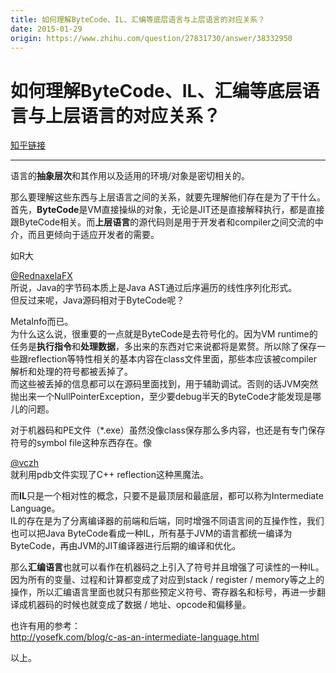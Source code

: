 ```yaml
---
title: 如何理解ByteCode、IL、汇编等底层语言与上层语言的对应关系？
date: 2015-01-29
origin: https://www.zhihu.com/question/27831730/answer/38332950
---
```

# 如何理解ByteCode、IL、汇编等底层语言与上层语言的对应关系？

[知乎链接](https://www.zhihu.com/question/27831730/answer/38332950)

---------

<span class="RichText ztext CopyrightRichText-richText" itemprop="text"><p>语言的<strong>抽象层次</strong>和其作用以及适用的环境/对象是密切相关的。</p><p>那么要理解这些东西与上层语言之间的关系，就要先理解他们存在是为了干什么。<br>首先，<strong>ByteCode</strong>是VM直接操纵的对象，无论是JIT还是直接解释执行，都是直接跟ByteCode相关。而<strong>上层语言</strong>的源代码则是用于开发者和compiler之间交流的中介，而且更倾向于适应开发者的需要。</p><p>如R大 <span><span class="UserLink"><div class="Popover"><div id="Popover12-toggle" aria-haspopup="true" aria-expanded="false" aria-owns="Popover12-content"><a class="UserLink-link" data-za-detail-view-element_name="User" target="_blank" href="//www.zhihu.com/people/a06cfb38e37dac1658e6457df4d7f032">@RednaxelaFX</a></div></div></span></span> 所说，Java的字节码本质上是Java AST通过后序遍历的线性序列化形式。<br>但反过来呢，Java源码相对于ByteCode呢？</p><p>MetaInfo而已。<br>为什么这么说，很重要的一点就是ByteCode是去符号化的。因为VM runtime的任务是<strong>执行指令</strong>和<strong>处理数据</strong>，多出来的东西对它来说都将是累赘。所以除了保存一些跟reflection等特性相关的基本内容在class文件里面，那些本应该被compiler解析和处理的符号都被丢掉了。<br>而这些被丢掉的信息都可以在源码里面找到，用于辅助调试。否则的话JVM突然抛出来一个NullPointerException，至少要debug半天的ByteCode才能发现是哪儿的问题。</p><p>对于机器码和PE文件（*.exe）虽然没像class保存那么多内容，也还是有专门保存符号的symbol file这种东西存在。像 <span><span class="UserLink"><div class="Popover"><div id="Popover13-toggle" aria-haspopup="true" aria-expanded="false" aria-owns="Popover13-content"><a class="UserLink-link" data-za-detail-view-element_name="User" target="_blank" href="//www.zhihu.com/people/0970f947b898ecc0ec035f9126dd4e08">@vczh</a></div></div></span></span> 就利用pdb文件实现了C++ reflection这种黑魔法。</p><p>而<strong>IL</strong>只是一个相对性的概念，只要不是最顶层和最底层，都可以称为Intermediate Language。<br>IL的存在是为了分离编译器的前端和后端，同时增强不同语言间的互操作性，我们也可以把Java ByteCode看成一种IL，所有基于JVM的语言都统一编译为ByteCode，再由JVM的JIT编译器进行后期的编译和优化。</p><p>那么<strong>汇编语言</strong>也就可以看作在机器码之上引入了符号并且增强了可读性的一种IL。因为所有的变量、过程和计算都变成了对应到stack / register / memory等之上的操作，所以汇编语言里面也就只有那些预定义符号、寄存器名和标号，再进一步翻译成机器码的时候也就变成了数据 / 地址、opcode和偏移量。</p><p>也许有用的参考：<br><a href="https://link.zhihu.com/?target=http%3A//yosefk.com/blog/c-as-an-intermediate-language.html" class=" external" target="_blank" rel="nofollow noreferrer"><span class="invisible">http://</span><span class="visible">yosefk.com/blog/c-as-an</span><span class="invisible">-intermediate-language.html</span><span class="ellipsis"></span></a></p>以上。</span>